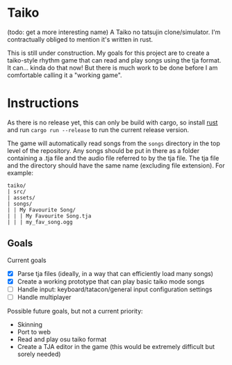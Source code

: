 # Taiko
(todo: get a more interesting name)
A Taiko no tatsujin clone/simulator. I'm contractually obliged to mention it's written in rust.

This is still under construction. My goals for this project are to create a taiko-style rhythm game that can read and play songs using the tja format. It can... kinda do that now! But there is much work to be done before I am comfortable calling it a "working game".

# Instructions
As there is no release yet, this can only be build with cargo, so install [rust](https://www.rust-lang.org/) and run `cargo run --release` to run the current release version.

The game will automatically read songs from the `songs` directory in the top level of the repository. Any songs should be put in there as a folder containing a .tja file and the audio file referred to by the tja file. The tja file and the directory should have the same name (excluding file extension). For example:

```
taiko/
| src/
| assets/
| songs/
| | My Favourite Song/
| | | My Favourite Song.tja
| | | my_fav_song.ogg
```

## Goals
Current goals
- [x] Parse tja files (ideally, in a way that can efficiently load many songs)
- [x] Create a working prototype that can play basic taiko mode songs
- [ ] Handle input: keyboard/tatacon/general input configuration settings
- [ ] Handle multiplayer

Possible future goals, but not a current priority:
- Skinning
- Port to web
- Read and play osu taiko format
- Create a TJA editor in the game (this would be extremely difficult but sorely needed)
